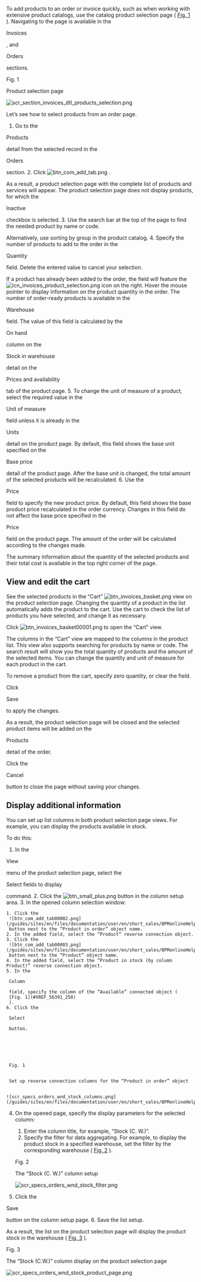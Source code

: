 


 To add products to an order or invoice quickly, such as when working with extensive product catalogs, use the catalog product selection page (
 [Fig. 1](#XREF_78898_156)
 ). Navigating to the page is available in the
 
 Invoices
 
 , and
 
 Orders
 
 sections.
 





 Fig. 1
 

 Product selection page
 

![scr_section_invoices_dtl_products_selection.png](/guides/sites/en/files/documentation/user/en/short_sales/BPMonlineHelp/short_sales_select_products/scr_section_invoices_dtl_products_selection.png)



 Let’s see how to select products from an order page.
 


1. Go to the
 
 Products
 
 detail from the selected record in the
 
 Orders
 
 section.
2. Click
 ![btn_com_add_tab.png](/guides/sites/en/files/documentation/user/en/short_sales/BPMonlineHelp/short_sales_select_products/btn_com_add_tab.png)
 .
   

 As a result, a product selection page with the complete list of products and services will appear. The product selection page does not display products, for which the
 
 Inactive
 
 checkbox is selected.
3. Use the search bar at the top of the page to find the needed product by name or code.
   

 Alternatively, use sorting by group in the product catalog.
4. Specify the number of products to add to the order in the
 
 Quantity
 
 field. Delete the entered value to cancel your selection.
   

 If a product has already been added to the order, the field will feature the
 ![icn_invoices_product_selection.png](/guides/sites/en/files/documentation/user/en/short_sales/BPMonlineHelp/short_sales_select_products/icn_invoices_product_selection.png)
 icon on the right. Hover the mouse pointer to display information on the product quantity in the order. The number of order-ready products is available in the
 
 Warehouse
 
 field. The value of this field is calculated by the
 
 On hand
 
 column on the
 
 Stock in warehouse
 
 detail on the
 
 Prices and availability
 
 tab of the product page.
5. To change the unit of measure of a product, select the required value in the
 
 Unit of measure
 
 field unless it is already in the
 
 Units
 
 detail on the product page. By default, this field shows the base unit specified on the
 
 Base price
 
 detail of the product page. After the base unit is changed, the total amount of the selected products will be recalculated.
6. Use the
 
 Price
 
 field to specify the new product price. By default, this field shows the base product price recalculated in the order currency. Changes in this field do not affect the base price specified in the
 
 Price
 
 field on the product page. The amount of the order will be calculated according to the changes made.
 



 The summary information about the quantity of the selected products and their total cost is available in the top right corner of the page.





 View and edit the cart
--------------------------



 See the selected products in the “Cart”
 ![btn_invoices_basket.png](/guides/sites/en/files/documentation/user/en/short_sales/BPMonlineHelp/short_sales_select_products/btn_invoices_basket.png)
 view on the product selection page. Changing the quantity of a product in the list automatically adds the product to the cart. Use the cart to check the list of products you have selected, and change it as necessary.
 



 Click
 ![btn_invoices_basket00001.png](/guides/sites/en/files/documentation/user/en/short_sales/BPMonlineHelp/short_sales_select_products/btn_invoices_basket00001.png)
 to open the “Cart” view.
 



 The columns in the “Cart” view are mapped to the columns in the product list. This view also supports searching for products by name or code. The search result will show you the total quantity of products and the amount of the selected items. You can change the quantity and unit of measure for each product in the cart.
 



 To remove a product from the cart, specify zero quantity, or clear the field.
 



 Click
 
 Save
 
 to apply the changes.
 



 As a result, the product selection page will be closed and the selected product items will be added on the
 
 Products
 
 detail of the order.
 



 Click the
 
 Cancel
 
 button to close the page without saving your changes.
 





 Display additional information
----------------------------------



 You can set up list columns in both product selection page views. For example, you can display the products available in stock.
 



 To do this:
 


1. In the
 
 View
 
 menu of the product selection page, select the
 
 Select fields to display
 
 command.
2. Click the
 ![btn_small_plus.png](/guides/sites/en/files/documentation/user/en/short_sales/BPMonlineHelp/short_sales_select_products/btn_small_plus.png)
 button in the column setup area.
3. In the opened column selection window:
 


	1. Click the
	 ![btn_com_add_tab00002.png](/guides/sites/en/files/documentation/user/en/short_sales/BPMonlineHelp/short_sales_select_products/btn_com_add_tab00002.png)
	 button next to the “Product in order” object name.
	2. In the added field, select the “Product” reverse connection object.
	3. Click the
	 ![btn_com_add_tab00003.png](/guides/sites/en/files/documentation/user/en/short_sales/BPMonlineHelp/short_sales_select_products/btn_com_add_tab00003.png)
	 button next to the “Product” object name.
	4. In the added field, select the “Product in stock (by column Product)” reverse connection object.
	5. In the
	 
	 Column
	 
	 field, specify the column of the “Available” connected object (
	 [Fig. 1](#XREF_56391_258)
	 ).
	6. Click the
	 
	 Select
	 
	 button.
	 
	
	
	
	
	
	 Fig. 1
	 
	
	 Set up reverse connection columns for the “Product in order” object
	 
	
	![scr_specs_orders_wnd_stock_columns.png](/guides/sites/en/files/documentation/user/en/short_sales/BPMonlineHelp/short_sales_select_products/scr_specs_orders_wnd_stock_columns.png)
4. On the opened page, specify the display parameters for the selected column:
 


	1. Enter the column title, for example, “Stock (C. W.)”.
	2. Specify the filter for data aggregating. For example, to display the product stock in a specified warehouse, set the filter by the corresponding warehouse (
	 [Fig. 2](#XREF_61012_259_1)
	 ).
	 
	
	
	
	
	
	 Fig. 2
	 
	
	 The “Stock (C. W.)” column setup
	 
	
	![scr_specs_orders_wnd_stock_filter.png](/guides/sites/en/files/documentation/user/en/short_sales/BPMonlineHelp/short_sales_select_products/scr_specs_orders_wnd_stock_filter.png)
5. Click the
 
 Save
 
 button on the column setup page.
6. Save the list setup.
 



 As a result, the list on the product selection page will display the product stock in the warehouse (
 [Fig. 3](#XREF_46627_259)
 ).
 





 Fig. 3
 

 The “Stock (C.W.)” column display on the product selection page
 

![scr_specs_orders_wnd_stock_product_page.png](/guides/sites/en/files/documentation/user/en/short_sales/BPMonlineHelp/short_sales_select_products/scr_specs_orders_wnd_stock_product_page.png)




